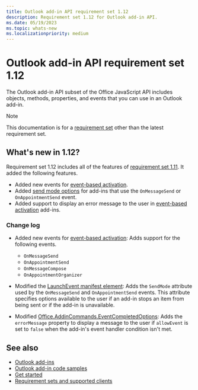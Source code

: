 ```yaml
---
title: Outlook add-in API requirement set 1.12
description: Requirement set 1.12 for Outlook add-in API.
ms.date: 05/19/2023
ms.topic: whats-new
ms.localizationpriority: medium
---
```


# Outlook add-in API requirement set 1.12

The Outlook add-in API subset of the Office JavaScript API includes objects, methods, properties, and events that you can use in an Outlook add-in.

> [!NOTE]
> This documentation is for a [requirement set](../outlook-api-requirement-sets.md) other than the latest requirement set.

## What's new in 1.12?

Requirement set 1.12 includes all of the features of [requirement set 1.11](../requirement-set-1.11/outlook-requirement-set-1.11.md). It added the following features.

- Added new events for [event-based activation](/office/dev/add-ins/outlook/autolaunch#supported-events).
- Added [send mode options](/office/dev/add-ins/outlook/smart-alerts-onmessagesend-walkthrough#available-send-mode-options) for add-ins that use the `OnMessageSend` or `OnAppointmentSend` event.
- Added support to display an error message to the user in [event-based activation](/office/dev/add-ins/outlook/smart-alerts-onmessagesend-walkthrough) add-ins.

### Change log

- Added new events for [event-based activation](/office/dev/add-ins/outlook/autolaunch#supported-events): Adds support for the following events.

  - `OnMessageSend`
  - `OnAppointmentSend`
  - `OnMessageCompose`
  - `OnAppointmentOrganizer`

- Modified the [LaunchEvent manifest element](/javascript/api/manifest/launchevent): Adds the `SendMode` attribute used by the `OnMessageSend` and `OnAppointmentSend` events. This attribute specifies options available to the user if an add-in stops an item from being sent or if the add-in is unavailable.
- Modified [Office.AddinCommands.EventCompletedOptions](/javascript/api/office/office.addincommands.eventcompletedoptions?view=outlook-js-1.12&preserve-view=true): Adds the `errorMessage` property to display a message to the user if `allowEvent` is set to `false` when the add-in's event handler condition isn't met.

## See also

- [Outlook add-ins](/office/dev/add-ins/outlook/outlook-add-ins-overview)
- [Outlook add-in code samples](https://developer.microsoft.com/outlook/gallery/?filterBy=Outlook,Samples,Add-ins)
- [Get started](/office/dev/add-ins/quickstarts/outlook-quickstart)
- [Requirement sets and supported clients](../outlook-api-requirement-sets.md)
